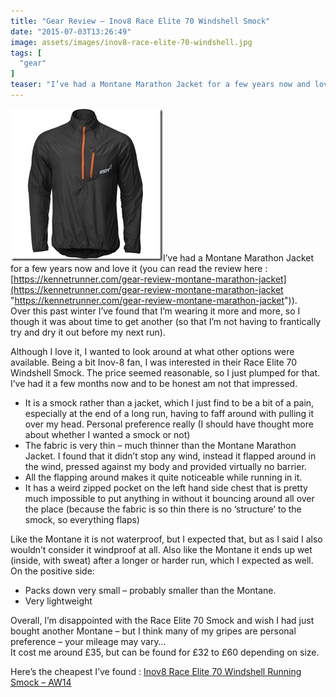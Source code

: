 ```yaml
---
title: "Gear Review – Inov8 Race Elite 70 Windshell Smock"
date: "2015-07-03T13:26:49"
image: assets/images/inov8-race-elite-70-windshell.jpg
tags: [
  "gear"
]
teaser: "I’ve had a Montane Marathon Jacket for a few years now and love it (you can read the review here : https://kennetrunner.com/gear-review-montane-marathon-jacket). Over this past winter I’ve found that I’m wearing it more and more, so I though it was about time to get another (so that I’m not having to frantically try and dry [&hellip;]\n"
---
```

[![inov8-race-elite-70-windshell](assets/images/inov8-race-elite-70-windshell_thumb.jpg "inov8-race-elite-70-windshell")](assets/images/inov8-race-elite-70-windshell.jpg)I’ve had a Montane Marathon Jacket for a few years now and love it (you can read the review here : [https://kennetrunner.com/gear-review-montane-marathon-jacket](https://kennetrunner.com/gear-review-montane-marathon-jacket "https://kennetrunner.com/gear-review-montane-marathon-jacket")).  
Over this past winter I’ve found that I’m wearing it more and more, so I though it was about time to get another (so that I’m not having to frantically try and dry it out before my next run).

Although I love it, I wanted to look around at what other options were available. Being a bit Inov-8 fan, I was interested in their Race Elite 70 Windshell Smock. The price seemed reasonable, so I just plumped for that.  
I’ve had it a few months now and to be honest am not that impressed.

-   It is a smock rather than a jacket, which I just find to be a bit of a pain, especially at the end of a long run, having to faff around with pulling it over my head. Personal preference really (I should have thought more about whether I wanted a smock or not)
-   The fabric is very thin – much thinner than the Montane Marathon Jacket. I found that it didn’t stop any wind, instead it flapped around in the wind, pressed against my body and provided virtually no barrier.
-   All the flapping around makes it quite noticeable while running in it.
-   It has a weird zipped pocket on the left hand side chest that is pretty much impossible to put anything in without it bouncing around all over the place (because the fabric is so thin there is no ‘structure’ to the smock, so everything flaps)

Like the Montane it is not waterproof, but I expected that, but as I said I also wouldn’t consider it windproof at all. Also like the Montane it ends up wet (inside, with sweat) after a longer or harder run, which I expected as well.  
On the positive side:

-   Packs down very small – probably smaller than the Montane.
-   Very lightweight

Overall, I’m disappointed with the Race Elite 70 Smock and wish I had just bought another Montane – but I think many of my gripes are personal preference – your mileage may vary…  
It cost me around £35, but can be found for £32 to £60 depending on size.

Here’s the cheapest I’ve found : [Inov8 Race Elite 70 Windshell Running Smock – AW14](http://www.amazon.co.uk/gp/product/B00DSGBGMY/ref=as_li_tl?ie=UTF8&camp=1634&creative=19450&creativeASIN=B00DSGBGMY&linkCode=as2&tag=configexchan2-21&linkId=L675N324CUO74HJC)
